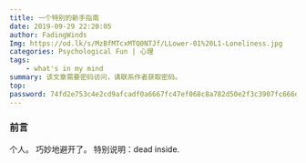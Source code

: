 ```yaml
---
title: 一个特别的新手指南
date: 2019-09-29 22:20:05
author: FadingWinds
Img: https://od.lk/s/MzBfMTcxMTQ0NTJf/LLower-01%20L1-Loneliness.jpg
categories: Psychological Fun | 心理
tags:
	- what's in my mind
summary: 该文章需要密码访问，请联系作者获取密码。
top:
password: 74fd2e753c4e2cd9afcadf0a6667fc47ef068c8a782d50e2f3c3907fc666d4c8
---
```

### **前言**
个人。
巧妙地避开了。
特别说明：dead inside.